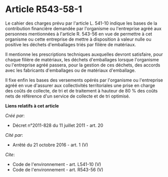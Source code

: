 # Article R543-58-1

Le cahier des charges prévu par l'article L. 541-10 indique les bases de la contribution financière demandée par l'organisme
ou l'entreprise agréé aux personnes mentionnées à l'article R. 543-56 en vue de permettre à cet organisme ou cette entreprise
de mettre à disposition à valeur nulle ou positive les déchets d'emballages triés par filière de matériaux.

Il mentionne les prescriptions techniques auxquelles devront satisfaire, pour chaque filière de matériaux, les déchets
d'emballages lorsque l'organisme ou l'entreprise agréé passera, pour la gestion de ces déchets, des accords avec les
fabricants d'emballages ou de matériaux d'emballage.

Il fixe enfin les bases des versements opérés par l'organisme ou l'entreprise agréé en vue d'assurer aux collectivités
territoriales une prise en charge des coûts de collecte, de tri et de traitement à hauteur de 80 % des coûts nets de
référence d'un service de collecte et de tri optimisé.

**Liens relatifs à cet article**

_Créé par_:

  - Décret n°2011-828 du 11 juillet 2011 - art. 20

_Cité par_:

  - Arrêté du 21 octobre 2016 - art. 1 (V)

_Cite_:

  - Code de l'environnement - art. L541-10 (V)
  - Code de l'environnement - art. R543-56 (V)

